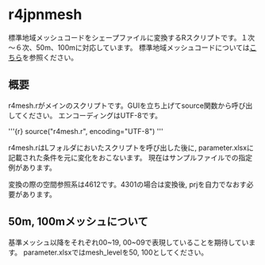 # r4jpnmesh

標準地域メッシュコードをシェープファイルに変換するRスクリプトです。１次～６次、50m、100mに対応しています。
標準地域メッシュコードについては[こちら](http://www.stat.go.jp/data/mesh/pdf/gaiyo1.pdf)を参照ください。

## 概要

r4mesh.rがメインのスクリプトです。GUIを立ち上げてsource関数から呼び出してください。
エンコーディングはUTF-8です。

'''{r}
source("r4mesh.r", encoding="UTF-8")
'''


r4mesh.rはLフォルダにおいたスクリプトを呼び出した後に, 
parameter.xlsxに記載された条件を元に変化をおこないます。
現在はサンプルファイルでの指定例があります。

変換の際の空間参照系は4612です。4301の場合は変換後, prjを自力でなおす必要があります。

## 50m, 100mメッシュについて

基準メッシュ以降をそれぞれ00~19, 00~09で表現していることを期待しています。
parameter.xlsxではmesh_levelを50, 100としてください。



